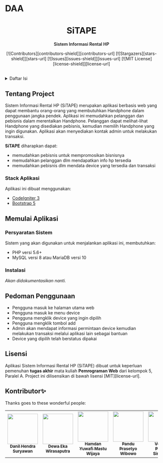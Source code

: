 # DAA
<p align="center">
    <h1 align="center">SiTAPE</h1>
    <p align="center" style="font-weight: 600">Sistem Informasi Rental HP</p>
</p>

<div align="center">

[![Contributors][contributors-shield]][contributors-url]
[![Stargazers][stars-shield]][stars-url]
[![Issues][issues-shield]][issues-url]
[![MIT License][license-shield]][license-url]

</div>
<br />

<!-- Table of Contents -->
<details>
    <summary>Daftar Isi</summary>
    <ol>
        <!-- Section 1 -->
        <li>
            <a href="#tentang-project">Tentang Project</a>
            <ul>
                <li><a href="#stack-aplikasi">Stack Aplikasi</a></li>
            </ul>
        </li>
        <!-- Section 2 -->
        <li>
            <a href="#memulai-aplikasi">Memulai Aplikasi</a>
            <ul>
                <li><a href="#persyaratan-system">Persyaratan Sistem</a></li>
                <li><a href="#instalasi">Instalasi</a></li>
            </ul>
        </li>
        <li><a href="#pedoman-penggunaan">Pedoman Penggunaan</a></li>
        <li><a href="#lisensi">Lisensi</a></li>
        <li><a href="#kontributor">Kontributor</a></li>
        <li><a href="#pustaka">Pustaka</a></li>
    </ol>
</details>

<!-- ABOUT THE PROJECT  -->
## Tentang Project
Sistem Informasi Rental HP (SiTAPE) merupakan aplikasi berbasis web yang dapat membantu orang-orang yang membutuhkan Handphone dalam penggunaan jangka pendek. Aplikasi ini memudahkan pelanggan dan pebisnis dalam merentalkan Handphone. Pelanggan dapat melihat-lihat Handphone yang disediakan pebisnis, kemudian memilih Handphone yang ingin digunakan. Aplikasi akan menyediakan kontak admin untuk melakukan transaksi.

**SiTAPE** diharapkan dapat:
- memudahkan pebisnis untuk mempromosikan bisnisnya
- memudahkan pelanggan dlm mendapatkan info hp tersedia
- memudahkan pebisnis dlm mendata device yang tersedia dan transaksi

### Stack Aplikasi
Aplikasi ini dibuat menggunakan:
- [CodeIgniter 3](https://codeigniter.com/userguide3/)
- [Bootstrap 5](https://getbootstrap.com/docs/5.0/getting-started/introduction/)

## Memulai Aplikasi
### Persyaratan Sistem
Sistem yang akan digunakan untuk menjalankan aplikasi ini, membutuhkan:
- PHP versi 5.6+
- MySQL versi 8 atau MariaDB versi 10

### Instalasi
*Akan didokumentasikan nanti.*

## Pedoman Penggunaan
- Pengguna masuk ke halaman utama web
- Pengguna masuk ke menu device
- Pengguna mengklik device yang ingin dipilih
- Pengguna mengklik tombol add
- Admin akan mendapat informasi permintaan device kemudian melakukan transaksi melalui aplikasi lain sebagai bantuan
- Device yang dipilih telah berstatus dipakai

## Lisensi
Aplikasi Sistem Informasi Rental HP (SiTAPE) dibuat untuk keperluan pemenuhan **tugas akhir** mata kuliah **Pemrograman Web** dari kelompok 5, Paralel A. Project ini dilisensikan di bawah lisensi [MIT][license-url].

## Kontributor✨
Thanks goes to these wonderful people:

<!-- ALL-CONTRIBUTORS-LIST:START -->
<table>
    <tr>
        <td align="center">
            <a href="https://github.com/danilhendrasr">
                <img src="https://avatars.githubusercontent.com/u/45989466?v=4?s=100" width="100px;" alt=""/>
                <br />
                <sub><b>Danil Hendra Suryawan</b></sub>
            </a>
        </td>
        <td align="center">
            <a href="https://github.com/dewa143">
                <img src="https://avatars.githubusercontent.com/u/96530541?v=4?s=100" width="100px;" alt=""/>
                <br />
                <sub><b>Dewa Eka Wirasaputra</b></sub>
            </a>
        </td>
        <td align="center">
            <a href="https://github.com/thisham">
                <img src="https://avatars.githubusercontent.com/u/59078748?v=4?s=100" width="100px;" alt=""/>
                <br />
                <sub><b>Hamdan Yuwafi Mastu Wijaya</b></sub>
            </a>
        </td>
        <td align="center">
            <a href="https://github.com/Prastyoo">
                <img src="https://avatars.githubusercontent.com/u/96535325?v=4?s=100" width="100px;" alt=""/>
                <br />
                <sub><b>Pandu Prasetyo Wibowo</b></sub>
            </a>
        </td>
        <td align="center">
            <a href="https://github.com/haiverr">
                <img src="https://avatars.githubusercontent.com/u/85446290?v=4?s=100" width="100px;" alt=""/>
                <br />
                <sub><b>Veronika Paskalia Sinambela</b></sub>
            </a>
        </td>
    </tr>
</table>

